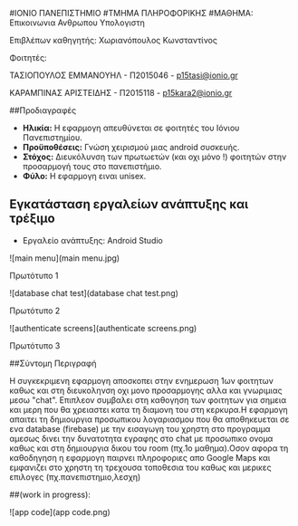 #ΙΟΝΙΟ ΠΑΝΕΠΙΣΤΗΜΙΟ 
#ΤΜΗΜΑ ΠΛΗΡΟΦΟΡΙΚΗΣ 
#ΜΑΘΗΜΑ: Επικοινωνια Ανθρωπου Υπολογιστη
 
Επιβλέπων καθηγητής: Χωριανόπουλος Κωνσταντίνος 

Φοιτητές: 

ΤΑΣΙΟΠΟΥΛΟΣ ΕΜΜΑΝΟΥΗΛ - Π2015046 - p15tasi@ionio.gr 

ΚΑΡΑΜΠΙΝΑΣ ΑΡΙΣΤΕΙΔΗΣ - Π2015118 - p15kara2@ionio.gr


##Προδιαγραφές

- **Ηλικία:** Η εφαρμογη απευθύνεται σε φοιτητές του Ιόνιου Πανεπιστημίου.
 - **Προϋποθέσεις:** Γνώση χειρισμού μιας android συσκευής.
 - **Στόχος:** Διευκόλυνση των πρωτωετών (και οχι μόνο !) φοιτητών στην προσαρμογή τους στο πανεπιστήμιο. 
 - **Φύλο:** Η εφαρμογη ειναι unisex.

## Εγκατάσταση εργαλείων ανάπτυξης και τρέξιμο

*	Εργαλείο ανάπτυξης: Android Studio

![main menu](main menu.jpg)

Πρωτότυπο 1

![database chat test](database chat test.png)

Πρωτότυπο 2

![authenticate screens](authenticate screens.png)

Πρωτότυπο 3

##Σύντομη Περιγραφή

Η συγκεκριμενη εφαρμογη αποσκοπει
στην ενημερωση 1ων φοιτητων καθως και στη διευκοληνση 
οχι μονο προσαρμογης αλλα και γνωριμιας μεσω "chat".
Επιπλεον συμβαλει στη καθογηση  των φοιτητων για 
σημεια και μερη που θα χρειαστει κατα τη διαμονη
του στη κερκυρα.Η εφαρμογη απαιτει τη δημιουργια προσωπικου 
λογαριασμου που θα αποθηκευεται σε ενα database (firebase)
με την εισαγωγη του χρηστη στο προγραμμα αμεσως δινει την 
δυνατοτητα εγραφης στο chat με προσωπικο ονομα καθως και στη
δημιουργια δικου του room  (πχ.1ο μαθημα).Οσον αφορα τη καθοδηγηση η
εφαρμογη παιρνει πληροφοριες απο Google Maps και εμφανιζει στο 
χρηστη τη τρεχουσα τοποθεσια του καθως και μερικες επιλογες  (πχ.πανεπιστημιο,λεσχη)

##(work in progress):

![app code](app code.png)




